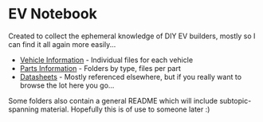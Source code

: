 # EV Notebook

Created to collect the ephemeral knowledge of DIY EV builders, mostly so I can find it all again more easily...

- [Vehicle Information](/Vehicle%20Information) - Individual files for each vehicle
- [Parts Information](/Parts%20Information) - Folders by type, files per part
- [Datasheets](/datasheets) - Mostly referenced elsewhere, but if you really want to browse the lot here you go...

Some folders also contain a general README which will include subtopic-spanning material. Hopefully this is of use to someone later :)
